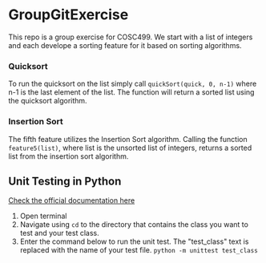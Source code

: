 # GroupGitExercise

This repo is a group exercise for COSC499. We start with a list of integers and each develope a sorting feature for it based on sorting algorithms.

### Quicksort
To run the quicksort on the list simply call `quickSort(quick, 0, n-1)` where n-1 is the last element of the list. The function will return a sorted list using the quicksort algorithm.

### Insertion Sort
The fifth feature utilizes the Insertion Sort algorithm. Calling the function `feature5(list)`, where list is the unsorted list of integers, returns a sorted list from the insertion sort algorithm.

## Unit Testing in Python
[Check the official documentation here](https://docs.python.org/3/library/unittest.html)

1. Open terminal
2. Navigate using `cd` to the directory that contains the class you want to test and your test class.
3. Enter the command below to run the unit test. The "test_class" text is replaced with the name of your test file.
`python -m unittest test_class`
